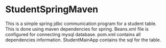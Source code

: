 # StudentSpringMaven
This is a simple spring jdbc communication program for a student table. This is done using maven dependencies for spring. Beans.xml file is configured for connecting mysql database. pom.xml contains all dependencies information. StudentMainApp contains the sql for the table.
